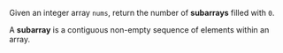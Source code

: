 Given an integer array `nums`, return the number of **subarrays** filled with `0`.

A **subarray** is a contiguous non-empty sequence of elements within an array.